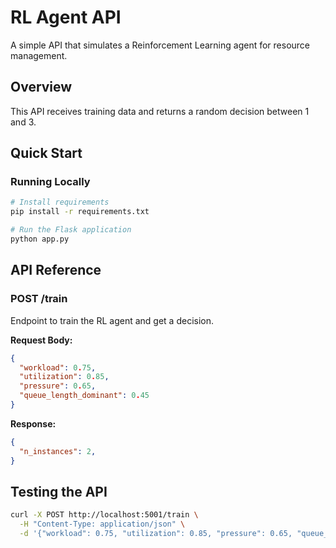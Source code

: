 # RL Agent API

A simple API that simulates a Reinforcement Learning agent for resource management.

## Overview

This API receives training data and returns a random decision between 1 and 3.

## Quick Start

### Running Locally

```bash
# Install requirements
pip install -r requirements.txt

# Run the Flask application
python app.py
```


## API Reference

### POST /train

Endpoint to train the RL agent and get a decision.

**Request Body:**

```json
{
  "workload": 0.75,
  "utilization": 0.85,
  "pressure": 0.65,
  "queue_length_dominant": 0.45
}
```

**Response:**

```json
{
  "n_instances": 2,
}
```

## Testing the API

```bash
curl -X POST http://localhost:5001/train \
  -H "Content-Type: application/json" \
  -d '{"workload": 0.75, "utilization": 0.85, "pressure": 0.65, "queue_length_dominant": 0.45}'
```

